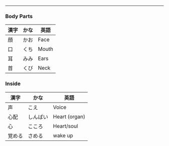 
---
### Body Parts
| 漢字 | かな | 英語 |
| ---- | ---- | ---- |
| 顔 | かお | Face |
| 口 | くち | Mouth |
| 耳 | みみ | Ears |
| 首 | くび | Neck |

### Inside
| 漢字 | かな | 英語 |
| ---- | ---- | ---- |
| 声 | こえ | Voice |
| 心配 | しんぱい | Heart (organ) |
| 心 | こころ | Heart/soul |
| 覚める | さめる | wake up